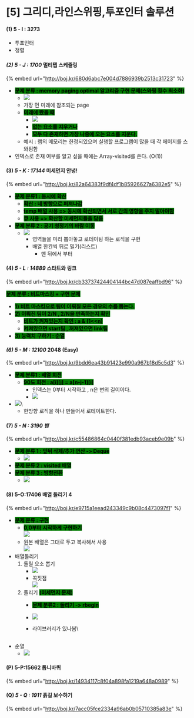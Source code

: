 # \[5] 그리디,라인스위핑,투포인터 솔루션

#### (1) 5 - I : 3273

* 투포인터
* 정렬&#x20;

#### _(2) 5 - J : 1700_ 멀티탭 스케줄링

{% embed url="http://boj.kr/680d6abc7e004d7886939b2513c31723" %}

* <mark style="background-color:green;">**문제 분류 : memory paging optimal 알고리즘 구현 문제(스와핑 횟수 최소화)**</mark>
  * ![](<../.gitbook/assets/image (25).png>)
  * 가장 먼 미래에 참조되는 page
  * <mark style="background-color:green;">**미래에 봤을 때**</mark>
    * ![](<../.gitbook/assets/image (26).png>)
    * <mark style="background-color:green;">**없는 요소를 지우거나**</mark>
    * <mark style="background-color:green;">**모두 다 존재하면 가장 나중에 오는 요소를 지운다.**</mark>
  * 예시 : 램의 메모리는 한정되있으며 실행할 프로그램이 많을 때 각 페이지를 스와핑함
* 인덱스로 존재 여부를 알고 싶을 때에는 Array-visited를 쓴다. (O(1))

#### (3) _5 - K : 17144_ 미세먼지 안녕!

{% embed url="http://boj.kr/82a64383f9df4df1b85926627a6382e5" %}

* <mark style="background-color:green;">**문제 분류1 : 동시에 확산**</mark>
  * <mark style="background-color:green;">**확산 : 네 방향으로 퍼져나감**</mark>
  * <mark style="background-color:green;">**temp 배열 사용 => 동시에 확산되면서 서로 간의 영향을 주지 말아야함**</mark>&#x20;
  * <mark style="background-color:green;">**큐 사용 => 확산할 미세먼지들을 담음**</mark>
* <mark style="background-color:green;">**문제 분류 2 : 공기 청정기의 바람 이동**</mark>&#x20;
  * ![](<../.gitbook/assets/image (41).png>)
    * 영역들을 미리 뽑아놓고 로테이팅 하는 로직을 구현
    * 배열 한칸씩 뒤로 밀기(리스트)
      * 맨 뒤에서 부터

#### (4) _5 - L : 14889_ 스타트와 링크

{% embed url="http://boj.kr/cb33737424404144bc47d087eaffbd96" %}

<mark style="background-color:green;">**문제 분류 : 비트마스킹 + 구현 문제**</mark>

* <mark style="background-color:green;">**1) 비트 마스킹으로 팀이 이뤄질 모든 경우의 수를 뽑는다.**</mark>
* <mark style="background-color:green;">**2) 이뤄진 팀이 2/N , 2/N을 만족하는지 확인**</mark>&#x20;
  * <mark style="background-color:green;">**비트가 켜져있는지 확인 : a & (1<\<n)**</mark>&#x20;
  * <mark style="background-color:green;">**켜져있으면 start팀 , 꺼져있으면 link팀**</mark>&#x20;
* <mark style="background-color:green;">**3) 능력치 구하기 : 순열**</mark>

#### _(6) 5 - M : 12100_ 2048 (Easy)

{% embed url="http://boj.kr/9bdd6ea43b91423e990a967b18d5c5d3" %}

* <mark style="background-color:green;">**문제 분류1 :  배열 회전**</mark>
  * <mark style="background-color:green;">**90도 회전 : a\[i]\[j] = a\[n-j-1]\[i]**</mark>
    * 인덱스는 0부터 시작하고 , n은 변의 길이이다.
    * ![](../.gitbook/assets/BACE32B3-0FDE-4A80-A459-C235518C555F.jpeg)
* ![](<../.gitbook/assets/image (3) (1).png>)\\
  * 한방향 로직을 하나 만들어서 로테이트한다.

#### (7) _5 - N : 3190 뱀_

{% embed url="http://boj.kr/c55486864c0440f381edb93aceb9e09b" %}

* <mark style="background-color:green;">**문제 분류 1 : 앞뒤 삭제/추가 연산 -> Deque**</mark>
  * ![](<../.gitbook/assets/image (68).png>)
* <mark style="background-color:green;">**문제 분류 2 : visited 배열**</mark>
* <mark style="background-color:green;">**문제 분류 3 : 방향전환**</mark>
  * ![](<../.gitbook/assets/image (69).png>)

#### (8) 5-O:17406 배열 돌리기 4

{% embed url="http://boj.kr/e9715a1eead243349c9b08c4473097f1" %}

* <mark style="background-color:green;">**문제 분류 : 구현**</mark>
  * <mark style="background-color:green;">**0,0부터 시작하게 구현하기**</mark>\
    ![](<../.gitbook/assets/image (87).png>)
  * 원본 배열은 그대로 두고 복사해서 사용\
    ![](<../.gitbook/assets/image (91).png>)
* 배열돌리기
  1. 돌릴 요소 뽑기
     * ![](<../.gitbook/assets/image (85).png>)
     * 꼭짓점\
       ![](<../.gitbook/assets/image (89).png>)
  2. 돌리기 <mark style="background-color:green;">**(미세먼지 문제)**</mark>
     * <mark style="background-color:green;">**문제 분류2 : 돌리기 -> rbegin**</mark>
     * ![](<../.gitbook/assets/image (86).png>)
     *   라이브러리가 있나봄\


         <figure><img src="../.gitbook/assets/image (90).png" alt=""><figcaption></figcaption></figure>
* 순열
  * ![](<../.gitbook/assets/image (84).png>)

#### (P) 5-P:15662 톱니바퀴

{% embed url="http://boj.kr/14934117c8f04a898fa1219a648a0989" %}

#### (Q) _5 - Q : 1911_ 흙길 보수하기&#x20;

{% embed url="http://boj.kr/7acc05fce2334a96ab0b05710385a83e" %}

